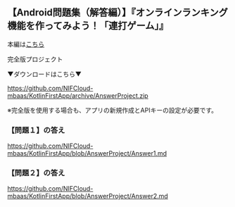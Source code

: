 ## 【Android問題集（解答編）】『オンラインランキング機能を作ってみよう！「連打ゲーム」』

本編は[こちら](https://github.com/NIFCloud-mbaas/KotlinFirstApp/tree/AnswerProject)

完全版プロジェクト

▼ダウンロードはこちら▼

https://github.com/NIFCloud-mbaas/KotlinFirstApp/archive/AnswerProject.zip

※完全版を使用する場合も、アプリの新規作成とAPIキーの設定が必要です。


### 【問題１】の答え

https://github.com/NIFCloud-mbaas/KotlinFirstApp/blob/AnswerProject/Answer1.md

### 【問題２】の答え

https://github.com/NIFCloud-mbaas/KotlinFirstApp/blob/AnswerProject/Answer2.md
